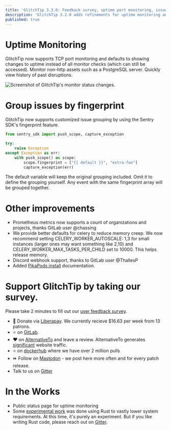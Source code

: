 ```yaml
---
title: 'GlitchTip 3.3.0: Feedback survey, uptime port monitoring, issue fingerprint grouping'
description: 'GlitchTip 3.2.0 adds refinements for uptime monitoring and issue grouping. We also have a new user feedback survey.'
published: true
---
```


# Uptime Monitoring

GlitchTip now supports TCP port monitoring and defaults to showing changes to uptime instead of all monitor checks (which can still be accessed). Monitor non-http assets such as a PostgreSQL server. Quickly view history of past disruptions.

<div style="width: 800px; max-width: 100%; margin: 0 auto;">
    <picture>
        <source
            type="image/webp"
            srcset="
                /assets/blog-images/glitchtip-3-3/uptime-changes@1x.webp,
                /assets/blog-images/glitchtip-3-3/uptime-changes@2x.webp 2x,
                /assets/blog-images/glitchtip-3-3/uptime-changes@3x.webp 3x,
            "
        />
        <img
            src="/assets/blog-images/glitchtip-3-3/uptime-changes@1xpng"
            srcset="
                /assets/blog-images/glitchtip-3-3/uptime-changes@1x.png,
                /assets/blog-images/glitchtip-3-3/uptime-changes@2x.png 2x,
                /assets/blog-images/glitchtip-3-3/uptime-changes@3x.png 3x,
            "
            loading="lazy"
            alt="Screenshot of GlitchTip's monitor status changes."
        />
    </picture>
</div>

# Group issues by fingerprint

GlitchTip now supports customized issue grouping by using the Sentry SDK's fingerprint feature.

```python
from sentry_sdk import push_scope, capture_exception

try:
    raise Exception
except Exception as err:
    with push_scope() as scope:
        scope.fingerprint = ["{{ default }}", "extra-foo"]
        capture_exception(err)
```

The default variable will keep the original grouping included. Omit it to define the grouping yourself. Any event with the same fingerprint array will be grouped together.

# Other improvements

- Prometheus metrics now supports a count of organizations and projects, thanks GitLab user @chassing
- We provide better defaults for celery to reduce memory creep. We now recommend setting CELERY_WORKER_AUTOSCALE: 1,3 for small instances (larger ones may want something like 2,10) and CELERY_WORKER_MAX_TASKS_PER_CHILD set to 10000. This helps release memory.
- Discord webhook support, thanks to GitLab user @ThallesP
- Added [PikaPods install](https://glitchtip.com/documentation/install#pikapods) documentation.

# Support GlitchTip by taking our survey.

Please take 2 minutes to fill out our [user feedback survey](https://docs.google.com/forms/d/e/1FAIpQLSfFe8GgZuWKo7_tmH9Ca5UQDR5jQ9nUSdmm1oNpN4RE3O3swQ/viewform?usp=sf_link).

- 💸 Donate via [Liberapay](https://en.liberapay.com/GlitchTip). We currently recieve $16.63 per week from 13 patrons.
- ⭐ on [GitLab](https://gitlab.com/glitchtip/glitchtip-backend/).
- ❤️ on [AlternativeTo](https://alternativeto.net/software/glitchtip/about/) and leave a review. AlternativeTo generates [significant](https://plausible.io/glitchtip.com?period=30d) website traffic.
- ⭐ on [dockerhub](https://hub.docker.com/r/glitchtip/glitchtip) where we have over 2 million pulls
- ⏩ Follow on [Mastodon](https://mastodon.online/@glitchtip) - we post here more often and for every patch release.
- Talk to us on [Gitter](https://app.gitter.im/#/room/#GlitchTip_community:gitter.im)

# In the Works

- Public status page for uptime monitoring
- Some [experimental work](https://gitlab.com/bufke/learn-rust/) was done using Rust to vastly lower system requirements. At this time, it's purely an experiment. But if you like writing Rust code, please reach out on [Gitter](https://app.gitter.im/#/room/#GlitchTip_community:gitter.im).

